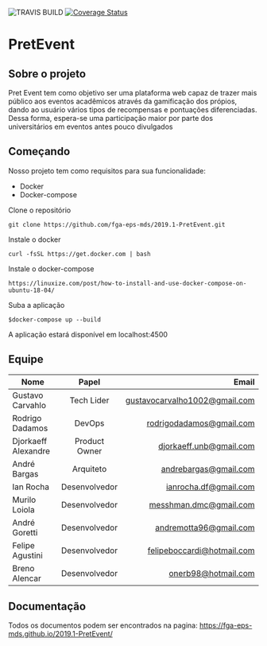 ![TRAVIS BUILD](https://travis-ci.com/fga-eps-mds/2019.1-PretEvent.svg?branch=master)
[![Coverage Status](https://coveralls.io/repos/github/fga-eps-mds/2019.1-PretEvent/badge.svg)](https://coveralls.io/github/fga-eps-mds/2019.1-PretEvent)

# PretEvent

## Sobre o projeto

Pret Event tem como objetivo ser uma plataforma web capaz de trazer mais público aos eventos acadêmicos através da gamificação dos própios, dando ao usuário vários tipos de recompensas e pontuações diferenciadas. Dessa forma, espera-se uma participação maior por parte dos universitários em eventos antes pouco divulgados



## Começando

Nosso projeto tem como requisitos para sua funcionalidade:
* Docker
* Docker-compose

Clone o repositório

```
git clone https://github.com/fga-eps-mds/2019.1-PretEvent.git
```
Instale o docker
```
curl -fsSL https://get.docker.com | bash
```

Instale o docker-compose

```
https://linuxize.com/post/how-to-install-and-use-docker-compose-on-ubuntu-18-04/
```

Suba a aplicação

```
$docker-compose up --build
```

A aplicação estará disponível em localhost:4500

## Equipe

| Nome        | Papel            |Email  |
| ------------- |:-------------:| -----:|
| Gustavo Carvahlo      | Tech Lider| gustavocarvalho1002@gmail.com |
| Rodrigo Dadamos   | DevOps | rodrigodadamos@gmail.com |
| Djorkaeff Alexandre | Product Owner |djorkaeff.unb@gmail.com|
| André Bargas| Arquiteto | andrebargas@gmail.com|
| Ian Rocha | Desenvolvedor| ianrocha.df@gmail.com|
| Murilo Loiola | Desenvolvedor | messhman.dmc@gmail.com |
| André Goretti| Desenvolvedor | andremotta96@gmail.com |
| Felipe Agustini | Desenvolvedor| felipeboccardi@hotmail.com|
| Breno Alencar | Desenvolvedor | onerb98@hotmail.com|


## Documentação

Todos os documentos podem ser encontrados na pagina:  https://fga-eps-mds.github.io/2019.1-PretEvent/
